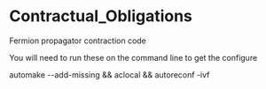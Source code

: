 # Contractual_Obligations
Fermion propagator contraction code

You will need to run these on the command line to get the configure

automake --add-missing && aclocal && autoreconf -ivf